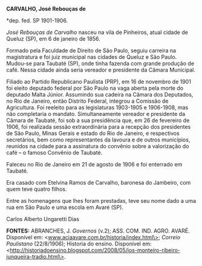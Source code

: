 **CARVALHO, José Rebouças de**

\*dep. fed. SP 1901-1906.

*José Rebouças de Carvalho* nasceu na vila de Pinheiros, atual cidade de
Queluz (SP), em 6 de janeiro de 1856.

Formado pela Faculdade de Direito de São Paulo, seguiu carreira na
magistratura e foi juiz municipal nas cidades de Queluz e São Paulo.
Mudou-se para Taubaté (SP), onde tinha fazenda com grande produção de
café. Nessa cidade ainda seria vereador e presidente da Câmara
Municipal.

Filiado ao Partido Republicano Paulista (PRP), em 16 de novembro de 1901
foi eleito deputado federal por São Paulo na vaga aberta pela morte do
deputado Malta Júnior. Assumindo sua cadeira na Câmara dos Deputados, no
Rio de Janeiro, então Distrito Federal, integrou a Comissão de
Agricultura. Foi reeleito para as legislaturas 1903-1905 e 1906-1908,
mas não completaria o mandato. Simultaneamente vereador e presidente da
Câmara de Taubaté, foi sob a sua presidência que, em 26 de fevereiro de
1906, foi realizada sessão extraordinária para a recepção dos
presidentes de São Paulo, Minas Gerais e estado do Rio de Janeiro, e
respectivos secretários, bem como representantes da lavoura e de outros
municípios, reunidos na cidade para a assinatura do convênio sobre a
valorização do café – o famoso Convênio de Taubaté.

Faleceu no Rio de Janeiro em 21 de agosto de 1906 e foi enterrado em
Taubaté.

Era casado com Etelvina Ramos de Carvalho, baronesa do Jambeiro, com
quem teve quatro filhos.

Entre as homenagens que lhes foram prestadas, teve seu nome dado a uma
rua em São Paulo e uma escola em Avaré (SP).

Carlos Alberto Ungaretti Dias

**FONTES:** ABRANCHES, J. *Governos* (v.2); ASS. COM. IND. AGRO. AVARÉ.
Disponível em: \<www.aciaavare.com.br/historia/index.html\>; *Correio
Paulistano* (22/8/1906); Historia do ensino. Disponível em:
\<http://historiadoensino.blogspot.com/2008/05/jos-monteiro-ribeiro-junqueira-tradio.html\>.

